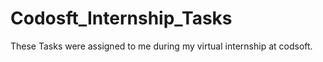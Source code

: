 # Codosft_Internship_Tasks
These Tasks  were assigned to me during my virtual internship at codsoft.
